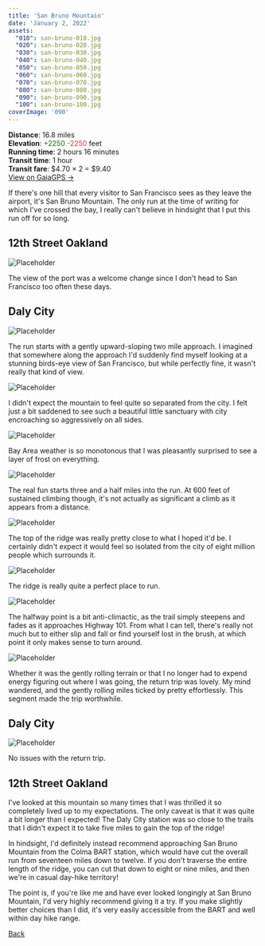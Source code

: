 ```yaml
---
title: 'San Bruno Mountain'
date: 'January 2, 2022'
assets:
  "010": san-bruno-010.jpg
  "020": san-bruno-020.jpg
  "030": san-bruno-030.jpg
  "040": san-bruno-040.jpg
  "050": san-bruno-050.jpg
  "060": san-bruno-060.jpg
  "070": san-bruno-070.jpg
  "080": san-bruno-080.jpg
  "090": san-bruno-090.jpg
  "100": san-bruno-100.jpg
coverImage: '090'
---
```


<span data-behavior="introduction"></span>

**Distance**: 16.8 miles<br>
**Elevation**: <span style="color:green">+2250</span> <span style="color:#ca4747">-2250</span> feet<br>
**Running time**: 2 hours 16 minutes<br>
**Transit time**: 1 hour<br>
**Transit fare**: $4.70 &times; 2 = $9.40<br>
[View on GaiaGPS →](https://www.gaiagps.com/datasummary/track/381b4f4155cd89b1c5a460c90fb55b0c/)

If there's one hill that every visitor to San Francisco sees as they leave the airport, it's San Bruno Mountain. The only run at the time of writing for which I've crossed the bay, I really can't believe in hindsight that I put this run off for so long.

<span data-behavior="anchor" data-feature-index="0" data-mile-position="0"></span>
## 12th Street Oakland

<span data-behavior="anchor" data-feature-index="0" data-mile-position="1.5"></span>
![Placeholder](san-bruno-010.jpg)

The view of the port was a welcome change since I don't head to San Francisco too often these days.

<span data-behavior="anchor" data-feature-index="1" data-mile-position="0"></span>
## Daly City

<span data-behavior="anchor" data-feature-index="1" data-mile-position="1.1"></span>
![Placeholder](san-bruno-020.jpg)

The run starts with a gently upward-sloping two mile approach. I imagined that somewhere along the approach I'd suddenly find myself looking at a stunning birds-eye view of San Francisco, but while perfectly fine, it wasn't really that kind of view.

<span data-behavior="anchor" data-feature-index="1" data-mile-position="1.5"></span>
![Placeholder](san-bruno-030.jpg)

I didn't expect the mountain to feel quite so separated from the city. I felt just a bit saddened to see such a beautiful little sanctuary with city encroaching so aggressively on all sides.

<span data-behavior="anchor" data-feature-index="1" data-mile-position="3"></span>
![Placeholder](san-bruno-040.jpg)

Bay Area weather is so monotonous that I was pleasantly surprised to see a layer of frost on everything.

<span data-behavior="anchor" data-feature-index="1" data-mile-position="4"></span>
![Placeholder](san-bruno-050.jpg)

The real fun starts three and a half miles into the run. At 600 feet of sustained climbing though, it's not actually as significant a climb as it appears from a distance.

<span data-behavior="anchor" data-feature-index="1" data-mile-position="5.15"></span>
![Placeholder](san-bruno-060.jpg)

The top of the ridge was really pretty close to what I hoped it'd be. I certainly didn't expect it would feel so isolated from the city of eight million people which surrounds it.

<span data-behavior="anchor" data-feature-index="1" data-mile-position="6.5"></span>
![Placeholder](san-bruno-070.jpg)

The ridge is really quite a perfect place to run.

<span data-behavior="anchor" data-feature-index="1" data-mile-position="8.3"></span>
![Placeholder](san-bruno-080.jpg)

The halfway point is a bit anti-climactic, as the trail simply steepens and fades as it approaches Highway 101. From what I can tell, there's really not much but to either slip and fall or find yourself lost in the brush, at which point it only makes sense to turn around.

<span data-behavior="anchor" data-feature-index="1" data-mile-position="9.5"></span>
![Placeholder](san-bruno-090.jpg)

Whether it was the gently rolling terrain or that I no longer had to expend energy figuring out where I was going, the return trip was lovely. My mind wandered, and the gently rolling miles ticked by pretty effortlessly. This segment made the trip worthwhile.

<span data-behavior="anchor" data-feature-index="2" data-mile-position="0"></span>
## Daly City

<span data-behavior="anchor" data-feature-index="2" data-mile-position="0"></span>
![Placeholder](san-bruno-100.jpg)

No issues with the return trip.

<span data-behavior="anchor" data-feature-index="2" data-mile-position="15.28"></span>
## 12th Street Oakland

<span data-behavior="conclusion"></span>

I've looked at this mountain so many times that I was thrilled it so completely lived up to my expectations. The only caveat is that it was quite a bit longer than I expected! The Daly City station was so close to the trails that I didn't expect it to take five miles to gain the top of the ridge!

In hindsight, I'd definitely instead recommend approaching San Bruno Mountain from the Colma BART station, which would have cut the overall run from seventeen miles down to twelve. If you don't traverse the entire length of the ridge, you can cut that down to eight or nine miles, and then we're in casual day-hike territory!

The point is, if you're like me and have ever looked longingly at San Bruno Mountain, I'd very highly recommend giving it a try. If you make slightly better choices than I did, it's very easily accessible from the BART and well within day hike range.

[Back]()


